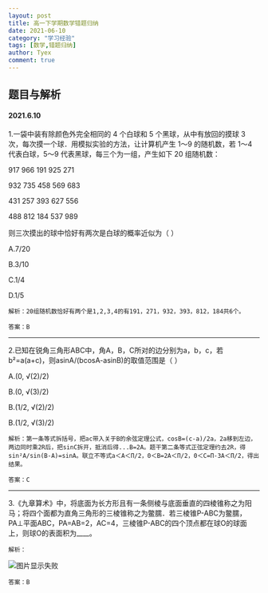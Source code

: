 ```yaml
---
layout: post
title: 高一下学期数学错题归纳
date: 2021-06-10
category: "学习经验"
tags: [数学,错题归纳]
author: Tyex
comment: true
---
```


## 题目与解析

#### 2021.6.10

  1.一袋中装有除颜色外完全相同的 4 个白球和 5 个黑球，从中有放回的摸球 3 次，每次摸一个球．用模拟实验的方法，让计算机产生 1～9 的随机数，若 1～4 代表白球，5～9 代表黑球，每三个为一组，产生如下 20 组随机数：
  
  917 966 191 925 271
  
  932 735 458 569 683
  
  431 257 393 627 556
  
  488 812 184 537 989
  
  则三次摸出的球中恰好有两次是白球的概率近似为（ ）

  A.7/20

  B.3/10

  C.1/4

  D.1/5

  ```
  解析：20组随机数恰好有两个是1,2,3,4的有191，271，932，393，812，184共6个。

  答案：B
  ```

---

  2.已知在锐角三角形ABC中，角A，B，C所对的边分别为a，b，c，若b²=a(a+c)，则asinA/(bcosA-asinB)的取值范围是（ ）

  A.(0, √(2)/2)

  B.(0, √(3)/2)

  B.(1/2, √(2)/2)

  B.(1/2, √(3)/2)

  ```
  解析：第一条等式拆括号，把ac带入关于B的余弦定理公式，cosB=(c-a)/2a，2a移到左边，两边同时乘2R后，把sinC拆开，抵消后得...B=2A。题干第二条等式正弦定理约去2R，得sin²A/sin(B-A)=sinA。联立不等式a＜A＜Π/2，0＜B=2A＜Π/2，0＜C=Π-3A＜Π/2，得出结果。

  答案：C
  ```

---

  3.《九章算术》中，将底面为长方形且有一条侧棱与底面垂直的四棱锥称之为阳马；将四个面都为直角三角形的三棱锥称之为鳖臑．若三棱锥P-ABC为鳖臑，PA⊥平面ABC，PA=AB=2，AC=4，三棱锥P-ABC的四个顶点都在球O的球面上，则球O的表面积为____。

  ```
  解析：
  ```

  ![图片显示失败](https://z3.ax1x.com/2021/06/10/22cbEd.png)

  ```
  答案：B
  ```